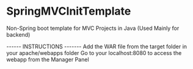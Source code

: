 # SpringMVCInitTemplate
Non-Spring boot template for MVC Projects in Java
(Used Mainly for backend)

------ INSTRUCTIONS -------
Add the WAR file from the target folder in your apache/webapps folder
Go to your localhost:8080 to access the webapp from the Manager Panel

